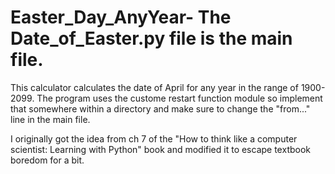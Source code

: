 # Easter_Day_AnyYear- The Date_of_Easter.py file is the main file.

This calculator calculates the date of April for any year in the range of 1900-2099.
The program uses the custome restart function module so implement that somewhere within a directory and make sure to change the "from..." line in the main file.

I originally got the idea from ch 7 of the "How to think like a computer scientist: Learning with Python" book and modified it to escape textbook boredom for a bit.
